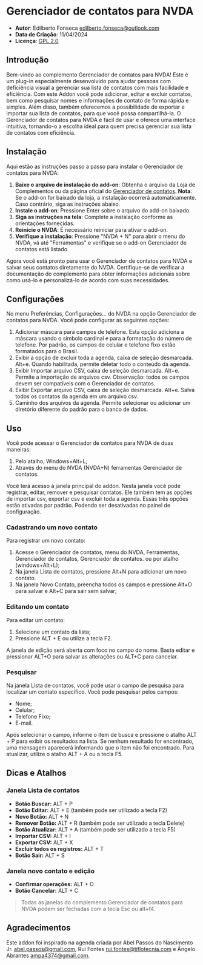 # Gerenciador de contatos para NVDA

* **Autor**: Edilberto Fonseca <edilberto.fonseca@outlook.com>
* **Data de Criação**: 11/04/2024
* **Licença**: [GPL 2.0](https://www.gnu.org/licenses/gpl-2.0.html)

## Introdução

Bem-vindo ao complemento Gerenciador de contatos para NVDA! Este é um plug-in especialmente desenvolvido para ajudar pessoas com deficiência visual a gerenciar sua lista de contatos com mais facilidade e eficiência. Com este Addon você pode adicionar, editar e excluir contatos, bem como pesquisar nomes e informações de contato de forma rápida e simples. Além disso, também oferecemos a possibilidade de exportar e importar sua lista de contatos, para que você possa compartilhá-la. O Gerenciador de contatos para NVDA é fácil de usar e oferece uma interface intuitiva, tornando-o a escolha ideal para quem precisa gerenciar sua lista de contatos com eficiência.

## Instalação

Aqui estão as instruções passo a passo para instalar o Gerenciador de contatos para NVDA:

1. **Baixe o arquivo de instalação do add-on**: Obtenha o arquivo da Loja de Complementos ou da página oficial do [Gerenciador de contatos](https://github.com/EdilbertoFonseca/contactManager).
   **Nota**: Se o add-on for baixado da loja, a instalação ocorrerá automaticamente. Caso contrário, siga as instruções abaixo.
2. **Instale o add-on**: Pressione Enter sobre o arquivo do add-on baixado.
3. **Siga as instruções na tela**: Complete a instalação conforme as orientações fornecidas.
4. **Reinicie o NVDA**: É necessário reiniciar para ativar o add-on.
5. **Verifique a instalação**: Pressione "NVDA + N" para abrir o menu do NVDA, vá até "Ferramentas" e verifique se o add-on Gerenciador de contatos está listado.

Agora você está pronto para usar o Gerenciador de contatos para NVDA e salvar seus contatos diretamente do NVDA. Certifique-se de verificar a documentação do complemento para obter informações adicionais sobre como usá-lo e personalizá-lo de acordo com suas necessidades.

## Configurações

No menu Preferências, Configurações... do NVDA na opção Gerenciador de contatos para NVDA. Você pode configurar as seguintes opções:

1. Adicionar máscara para campos de telefone.
   Esta opção adiciona a máscara usando o símbolo cardinal `#` para a formatação do número de telefone. Por padrão, os campos de celular e telefone fixo estão formatados para o Brasil.
2. Exibir a opção de excluir toda a agenda, caixa de seleção desmarcada. Alt+e.
   Quando habilitada, permite deletar todo o conteúdo da agenda.
3. Exibir Importar arquivo CSV, caixa de seleção desmarcada. Alt+e.
   Permite a importação de arquivos csv.
   Observação: todos os campos devem ser compatíveis com o Gerenciador de contatos.
4. Exibir Exportar arquivo CSV, caixa de seleção desmarcada. Alt+e.
   Salva todos os contatos da agenda em um arquivo csv.
5. Caminho dos arquivos da agenda.
   Permite selecionar ou adicionar um diretório diferente do padrão para o banco de dados.

## Uso

Você pode acessar o Gerenciador de contatos para NVDA de duas maneiras:

1. Pelo atalho, Windows+Alt+L;
2. Através do menu do NVDA (NVDA+N) ferramentas Gerenciador de contatos.

Você terá acesso à janela principal do addon. Nesta janela você pode registrar, editar, remover e pesquisar contatos. Ele também tem as opções de importar csv, exportar csv e excluir toda a agenda. Essas três opções estão ativadas por padrão. Podendo ser desativadas no painel de configuração.

### Cadastrando um novo contato

Para registrar um novo contato:

1. Acesse o Gerenciador de contatos, menu do NVDA, Ferramentas, Gerenciador de contatos, Gerenciador de contatos. ou por atalho (windows+Alt+L);
2. Na janela Lista de contatos, pressione Alt+N para adicionar um novo contato.
3. Na janela Novo Contato, preencha todos os campos e pressione Alt+O para salvar e Alt+C para sair sem salvar;

### Editando um contato

Para editar um contato:

1. Selecione um contato da lista;
2. Pressione ALT + E ou utilize a tecla F2.

A janela de edição será aberta com foco no campo do nome. Basta editar e pressionar ALT+O para salvar as alterações ou ALT+C para cancelar.

### Pesquisar

Na janela Lista de contatos, você pode usar o campo de pesquisa para localizar um contato específico.
Você pode pesquisar pelos campos:

* Nome;
* Celular;
* Telefone Fixo;
* E-mail.

Após selecionar o campo, informe o item de busca e pressione o atalho ALT + P para exibir os resultados na lista. Se nenhum resultado for encontrado, uma mensagem aparecerá informando que o item não foi encontrado. Para atualizar, utilize o atalho ALT + A ou a tecla F5.

## Dicas e Atalhos

### Janela Lista de contatos

* **Botão Buscar:** ALT + P
* **Botão Editar:** ALT + E (também pode ser utilizado a tecla F2)
* **Novo Botão:** ALT + N
* **Remover Botão:** ALT + R (também pode ser utilizado a tecla Delete)
* **Botão Atualizar:** ALT + A (também pode ser utilizado a tecla F5)
* **Importar CSV:** ALT + I
* **Exportar CSV:** ALT + X
* **Excluir todos os registros:** ALT + T
* **Botão Sair:** ALT + S

### Janela novo contato e edição

* **Confirmar operações:** ALT + O
* **Botão Cancelar:** ALT + C

>Todas as janelas do complemento Gerenciador de contatos para NVDA podem ser fechadas com a tecla Esc ou alt+f4.

## Agradecimentos

Este addon foi inspirado na agenda criada por Abel Passos do Nascimento Jr. <abel.passos@gmail.com>, Rui Fontes <rui.fontes@tiflotecnia.com> e Ângelo Abrantes <ampa4374@gmail.com>.
